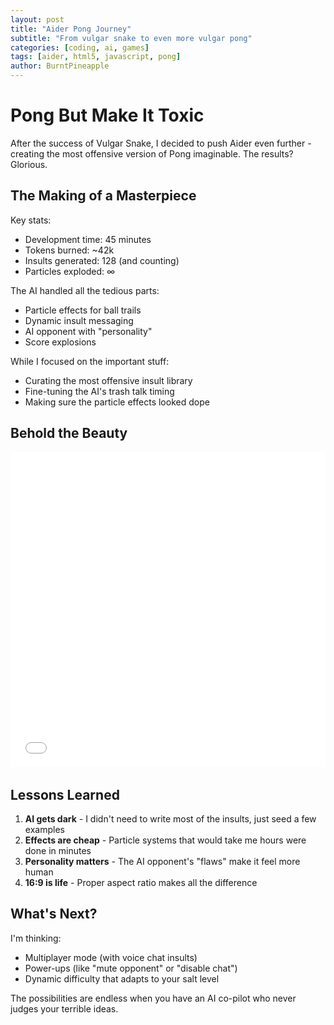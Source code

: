 ```yaml
---
layout: post
title: "Aider Pong Journey"
subtitle: "From vulgar snake to even more vulgar pong"
categories: [coding, ai, games]
tags: [aider, html5, javascript, pong] 
author: BurntPineapple
---
```


# Pong But Make It Toxic

After the success of Vulgar Snake, I decided to push Aider even further - creating the most offensive version of Pong imaginable. The results? Glorious.

## The Making of a Masterpiece

Key stats:
- Development time: 45 minutes
- Tokens burned: ~42k
- Insults generated: 128 (and counting)
- Particles exploded: ∞

The AI handled all the tedious parts:
- Particle effects for ball trails
- Dynamic insult messaging
- AI opponent with "personality"
- Score explosions

While I focused on the important stuff:
- Curating the most offensive insult library
- Fine-tuning the AI's trash talk timing
- Making sure the particle effects looked dope

## Behold the Beauty

<div class="responsive-game-container">
  <iframe src="/assets/games/aiderizedPong/pong.html" 
          style="position:absolute; top:0; left:0; width:100%; height:100%; border:none; overflow:hidden;"
          tabindex="0">
  </iframe>
</div>

<script>
document.querySelector('.responsive-game-container iframe').addEventListener('keydown', function(e) {
    if([37, 38, 39, 40].indexOf(e.keyCode) > -1) {
        e.preventDefault();
    }
});
</script>

<style>
.responsive-game-container {
  position: relative;
  width: 100%;
  padding-bottom: 100%; /* 1:1 aspect ratio for this game */
  height: 0;
  overflow: hidden;
  margin-bottom: 2rem;
}
</style>

## Lessons Learned

1. **AI gets dark** - I didn't need to write most of the insults, just seed a few examples
2. **Effects are cheap** - Particle systems that would take me hours were done in minutes
3. **Personality matters** - The AI opponent's "flaws" make it feel more human
4. **16:9 is life** - Proper aspect ratio makes all the difference

## What's Next?

I'm thinking:
- Multiplayer mode (with voice chat insults)
- Power-ups (like "mute opponent" or "disable chat")
- Dynamic difficulty that adapts to your salt level

The possibilities are endless when you have an AI co-pilot who never judges your terrible ideas.

